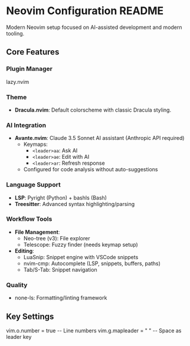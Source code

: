 # Neovim Configuration README

Modern Neovim setup focused on AI-assisted development and modern tooling. 

## Core Features
### **Plugin Manager**
lazy.nvim

### **Theme**
- **Dracula.nvim**: Default colorscheme with classic Dracula styling.

### **AI Integration**
- **Avante.nvim**: Claude 3.5 Sonnet AI assistant (Anthropic API required)
  - Keymaps:
    - `<leader>aa`: Ask AI
    - `<leader>ae`: Edit with AI
    - `<leader>ar`: Refresh response
  - Configured for code analysis without auto-suggestions

### **Language Support**
- **LSP**: Pyright (Python) + bashls (Bash)
- **Treesitter**: Advanced syntax highlighting/parsing

### **Workflow Tools**
- **File Management**:
  - Neo-tree (v3): File explorer
  - Telescope: Fuzzy finder (needs keymap setup)
- **Editing**:
  - LuaSnip: Snippet engine with VSCode snippets
  - nvim-cmp: Autocomplete (LSP, snippets, buffers, paths)
  - Tab/S-Tab: Snippet navigation

### **Quality**
- none-ls: Formatting/linting framework

## Key Settings

vim.o.number = true -- Line numbers
vim.g.mapleader = " " -- Space as leader key


